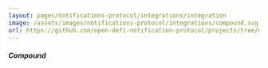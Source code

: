 ```yaml
---
layout: pages/notifications-protocol/integrations/integration
image: /assets/images/notifications-protocol/integrations/compound.svg
url: https://github.com/open-defi-notification-protocol/projects/tree/master/compound
---
```


##### Compound
